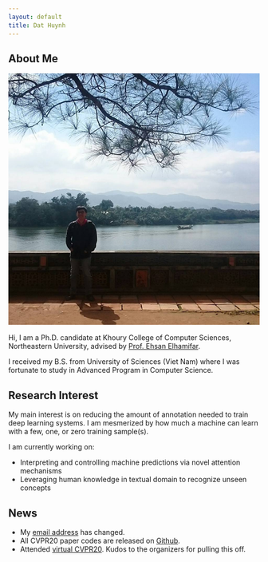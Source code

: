 ```yaml
---
layout: default
title: Dat Huynh
---
```


## About Me

<img class="profile-picture" src="sherlock.jpg">

Hi, I am a Ph.D. candidate at Khoury College of Computer Sciences, Northeastern University, advised by [Prof. Ehsan Elhamifar](https://www.ccs.neu.edu/home/eelhami/). 

I received my B.S. from University of Sciences (Viet Nam) where I was fortunate to study in Advanced Program in Computer Science. 

## Research Interest
My main interest is on reducing the amount of annotation needed to train deep learning systems.
I am mesmerized by how much a machine can learn with a few, one, or zero training sample(s).

I am currently working on:
+ Interpreting and controlling machine predictions via novel attention mechanisms
+ Leveraging human knowledge in textual domain to recognize unseen concepts

## News
+ My [email address](https://hbdat.github.io/contact) has changed.
+ All CVPR20 paper codes are released on [Github](https://github.com/hbdat).
+ Attended [virtual CVPR20](http://cvpr2020.thecvf.com/). Kudos to the organizers for pulling this off.